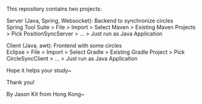 This repository contains two projects:

Server (Java, Spring, Websocket): Backend to synchronize circles  
Spring Tool Suite > File > Import > Select Maven > Existing Maven Projects > Pick PositionSyncServer > ... > Just run as Java Application

Client (Java, awt): Frontend with some circles  
Eclipse > File > Import > Select Gradle > Existing Gradle Project > Pick CircleSyncClient > ... > Just run as Java Application

Hope it helps your study~

Thank you!

By Jason Kit from Hong Kong~

